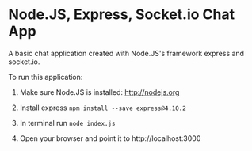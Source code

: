 Node.JS, Express, Socket.io Chat App
==========================

A basic chat application created with Node.JS's framework express and socket.io.


To run this application:

  1. Make sure Node.JS is installed: http://nodejs.org

  2. Install express
     ```npm install --save express@4.10.2```

  3. In terminal run `node index.js`

  4. Open your browser and point it to http://localhost:3000
